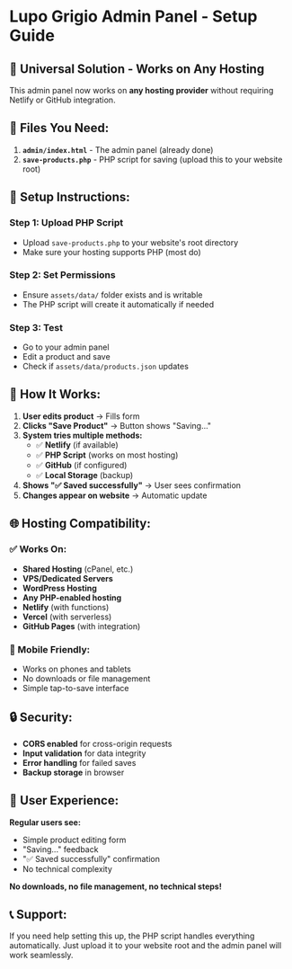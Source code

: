# Lupo Grigio Admin Panel - Setup Guide

## 🚀 **Universal Solution - Works on Any Hosting**

This admin panel now works on **any hosting provider** without requiring Netlify or GitHub integration.

## 📁 **Files You Need:**

1. **`admin/index.html`** - The admin panel (already done)
2. **`save-products.php`** - PHP script for saving (upload this to your website root)

## 🔧 **Setup Instructions:**

### **Step 1: Upload PHP Script**
- Upload `save-products.php` to your website's root directory
- Make sure your hosting supports PHP (most do)

### **Step 2: Set Permissions**
- Ensure `assets/data/` folder exists and is writable
- The PHP script will create it automatically if needed

### **Step 3: Test**
- Go to your admin panel
- Edit a product and save
- Check if `assets/data/products.json` updates

## 🎯 **How It Works:**

1. **User edits product** → Fills form
2. **Clicks "Save Product"** → Button shows "Saving..."
3. **System tries multiple methods:**
   - ✅ **Netlify** (if available)
   - ✅ **PHP Script** (works on most hosting)
   - ✅ **GitHub** (if configured)
   - ✅ **Local Storage** (backup)
4. **Shows "✅ Saved successfully"** → User sees confirmation
5. **Changes appear on website** → Automatic update

## 🌐 **Hosting Compatibility:**

### **✅ Works On:**
- **Shared Hosting** (cPanel, etc.)
- **VPS/Dedicated Servers**
- **WordPress Hosting**
- **Any PHP-enabled hosting**
- **Netlify** (with functions)
- **Vercel** (with serverless)
- **GitHub Pages** (with integration)

### **📱 Mobile Friendly:**
- Works on phones and tablets
- No downloads or file management
- Simple tap-to-save interface

## 🔒 **Security:**

- **CORS enabled** for cross-origin requests
- **Input validation** for data integrity
- **Error handling** for failed saves
- **Backup storage** in browser

## 🎉 **User Experience:**

**Regular users see:**
- Simple product editing form
- "Saving..." feedback
- "✅ Saved successfully" confirmation
- No technical complexity

**No downloads, no file management, no technical steps!**

## 📞 **Support:**

If you need help setting this up, the PHP script handles everything automatically. Just upload it to your website root and the admin panel will work seamlessly.
